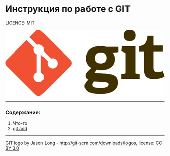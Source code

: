 # Инструкция по работе с GIT

LICENCE: [MIT](./license.md)

![git-logo](2560px-Git-logo.svg.png)

---

### Содержание:
1. Что-то
2. [git add](./add.md)

---


GIT logo by Jason Long - http://git-scm.com/downloads/logos, license: [CC BY 3.0](https://creativecommons.org/licenses/by/3.0/)
